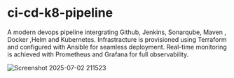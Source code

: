 # ci-cd-k8-pipeline
A modern devops pipeline intergrating Github, Jenkins, Sonarqube, Maven , Docker ,Helm and Kubernetes. Infrastracture is provisioned using Terraform and configured with Ansible for seamless deployment. Real-time monitoring is achieved with Prometheus and Grafana for full observability.



![Screenshot 2025-07-02 211523](https://github.com/user-attachments/assets/f1438274-7c29-4297-ace1-2ba07291e350)
